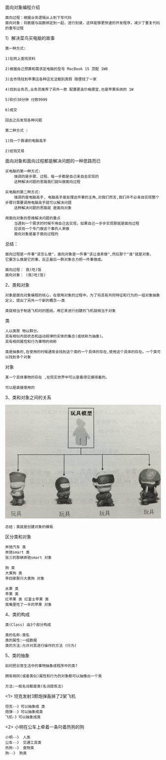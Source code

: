 面向对象编程介绍

    面向过程：根据业务逻辑从上到下写代码
    面向对象：将数据与函数绑定到一起，进行封装，这样能够更快速的开发程序，减少了重复代码的重写过程
    
1）解决菜鸟买电脑的故事

    第一种方式:

    1)在网上查找资料

    2)根据自己预算和需求定电脑的型号 MacBook 15 顶配 1W8

    3)去市场找到苹果店各种店无法甄别真假 随便找了一家

    4)找到业务员,业务员推荐了另外一款 配置更高价格便宜,也是苹果系统的 1W

    5)砍价30分钟 付款9999

    6)成交

    回去之后发现各种问题

    第二种方式 :

    1)找一个靠谱的电脑高手

    2)给钱交易

面向对象和面向过程都是解决问题的一种思路而已

    买电脑的第一种方式:
        强调的是步骤、过程、每一步都是自己亲自去实现的
        这种解决问题的思路我们就叫做面向过程

    买电脑的第二种方式:
        强调的是电脑高手, 电脑高手是处理这件事的主角,对我们而言,我们并不必亲自实现整个步骤只需要调用电脑高手就可以解决问题
        这种解决问题的思路就 是面向对象

    用面向对象的思维解决问题的重点
        当遇到一个需求的时候不用自己去实现，如果自己一步步实现那就是面向过程
        应该找一个专门做这个事的人来做
        面向对象是基于面向过程的
        
总结：

    面向过程是一件事"该怎么做"，面向对象是一件事"该让谁来做",然后那个"谁"就是对象，
    它要怎么做是它的事，反正最后一群对象合力把一件事做成。
    
    面向过程： 我(吃)饭
    面向对象： (我)吃(饭)

2、类和对象

    对象是面向对象编程的核心，在使用对象的过程中，为了将具有共同特征和行为的一组对象抽象定义，提出了另外一个新的概念——类
    
    类就相当于制造飞机时的图纸，用它来进行创建的飞机就相当于对象
    
类

    人以类聚 物以群分。
    具有相似内部状态和运动规律的实体的集合(或统称为抽象)。 
    具有相同属性和行为事物的统称
    
    类是抽象的,在使用的时候通常会找到这个类的一个具体的存在,使用这个具体的存在。一个类可以找到多个对象
    
对象

    某一个具体事物的存在 ,在现实世界中可以是看得见摸得着的。

    可以是直接使用的
    
3、类和对象之间的关系

![类和对象关系图](../images/lei.png)

    总结：类就是创建对象的模板
    
区分类和对象

    奔驰汽车 类
    奔驰smart 类 
    张三的那辆奔驰smart 对象
    
    狗 类
    大黄狗 类 
    李四家那只大黄狗 对象 
    
    水果 类
    苹果 类 
    红苹果 类 红富士苹果 类 
    我嘴里吃了一半的苹果 对象
    
4、类的构成

    类(Class) 由3个部分构成

    类的名称:类名
    类的属性:一组数据
    类的方法:允许对其进行操作的方法 (行为)
    
5、类的抽象

    如何把日常生活中的事物抽象成程序中的类?

    拥有相同(或者类似)属性和行为的对象都可以抽像出一个类

    方法:一般名词都是类(名词提炼法)
    
<1> 坦克发射3颗炮弹轰掉了2架飞机

    坦克--》可以抽象成 类
    炮弹--》可以抽象成类
    飞机-》可以抽象成类

<2> 小明在公车上牵着一条叼着热狗的狗

    小明--》 人类
    公车--》 交通工具类
    热狗--》 食物类
    狗--》 狗类

